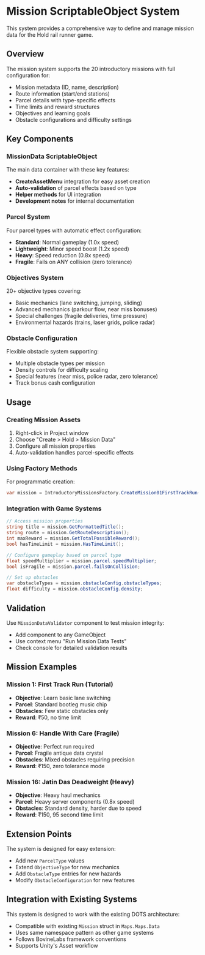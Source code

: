 # Mission ScriptableObject System

This system provides a comprehensive way to define and manage mission data for the Hold rail runner game.

## Overview

The mission system supports the 20 introductory missions with full configuration for:
- Mission metadata (ID, name, description)
- Route information (start/end stations)
- Parcel details with type-specific effects
- Time limits and reward structures
- Objectives and learning goals
- Obstacle configurations and difficulty settings

## Key Components

### MissionData ScriptableObject
The main data container with these key features:
- **CreateAssetMenu** integration for easy asset creation
- **Auto-validation** of parcel effects based on type
- **Helper methods** for UI integration
- **Development notes** for internal documentation

### Parcel System
Four parcel types with automatic effect configuration:
- **Standard**: Normal gameplay (1.0x speed)
- **Lightweight**: Minor speed boost (1.2x speed)  
- **Heavy**: Speed reduction (0.8x speed)
- **Fragile**: Fails on ANY collision (zero tolerance)

### Objectives System
20+ objective types covering:
- Basic mechanics (lane switching, jumping, sliding)
- Advanced mechanics (parkour flow, near miss bonuses)
- Special challenges (fragile deliveries, time pressure)
- Environmental hazards (trains, laser grids, police radar)

### Obstacle Configuration
Flexible obstacle system supporting:
- Multiple obstacle types per mission
- Density controls for difficulty scaling
- Special features (near miss, police radar, zero tolerance)
- Track bonus cash configuration

## Usage

### Creating Mission Assets
1. Right-click in Project window
2. Choose "Create > Hold > Mission Data"
3. Configure all mission properties
4. Auto-validation handles parcel-specific effects

### Using Factory Methods
For programmatic creation:
```csharp
var mission = IntroductoryMissionsFactory.CreateMission01FirstTrackRun();
```

### Integration with Game Systems
```csharp
// Access mission properties
string title = mission.GetFormattedTitle();
string route = mission.GetRouteDescription();
int maxReward = mission.GetTotalPossibleReward();
bool hasTimeLimit = mission.HasTimeLimit();

// Configure gameplay based on parcel type
float speedMultiplier = mission.parcel.speedMultiplier;
bool isFragile = mission.parcel.failsOnCollision;

// Set up obstacles
var obstacleTypes = mission.obstacleConfig.obstacleTypes;
float difficulty = mission.obstacleConfig.density;
```

## Validation

Use `MissionDataValidator` component to test mission integrity:
- Add component to any GameObject
- Use context menu "Run Mission Data Tests"
- Check console for detailed validation results

## Mission Examples

### Mission 1: First Track Run (Tutorial)
- **Objective**: Learn basic lane switching
- **Parcel**: Standard bootleg music chip
- **Obstacles**: Few static obstacles only
- **Reward**: ₹50, no time limit

### Mission 6: Handle With Care (Fragile)
- **Objective**: Perfect run required
- **Parcel**: Fragile antique data crystal  
- **Obstacles**: Mixed obstacles requiring precision
- **Reward**: ₹150, zero tolerance mode

### Mission 16: Jatin Das Deadweight (Heavy)
- **Objective**: Heavy haul mechanics
- **Parcel**: Heavy server components (0.8x speed)
- **Obstacles**: Standard density, harder due to speed
- **Reward**: ₹150, 95 second time limit

## Extension Points

The system is designed for easy extension:
- Add new `ParcelType` values
- Extend `ObjectiveType` for new mechanics  
- Add `ObstacleType` entries for new hazards
- Modify `ObstacleConfiguration` for new features

## Integration with Existing Systems

This system is designed to work with the existing DOTS architecture:
- Compatible with existing `Mission` struct in `Maps.Maps.Data`
- Uses same namespace pattern as other game systems
- Follows BovineLabs framework conventions
- Supports Unity's Asset workflow